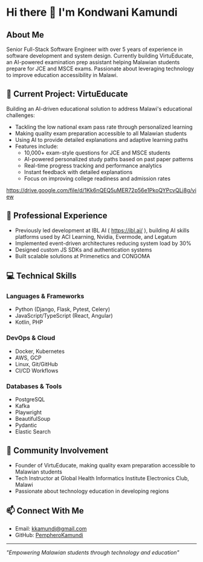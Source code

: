 # Hi there 👋 I'm Kondwani Kamundi

## About Me
Senior Full-Stack Software Engineer with over 5 years of experience in software development and system design. Currently building VirtuEducate, an AI-powered examination prep assistant helping Malawian students prepare for JCE and MSCE exams. Passionate about leveraging technology to improve education accessibility in Malawi.

## 🚀 Current Project: VirtuEducate
Building an AI-driven educational solution to address Malawi's educational challenges:
- Tackling the low national exam pass rate through personalized learning
- Making quality exam preparation accessible to all Malawian students
- Using AI to provide detailed explanations and adaptive learning paths
- Features include:
  - 10,000+ exam-style questions for JCE and MSCE students
  - AI-powered personalized study paths based on past paper patterns
  - Real-time progress tracking and performance analytics
  - Instant feedback with detailed explanations
  - Focus on improving college readiness and admission rates

https://drive.google.com/file/d/1Kk6nQEQ5uMER72p56e1PkoQYPcvQLj8g/view


## 🔭 Professional Experience
- Previously led development at IBL AI ( https://ibl.ai/ ), building AI skills platforms used by ACI Learning, Nvidia, Evermode, and Legatum
- Implemented event-driven architectures reducing system load by 30%
- Designed custom JS SDKs and authentication systems
- Built scalable solutions at Primenetics and CONGOMA

## 💻 Technical Skills
### Languages & Frameworks
- Python (Django, Flask, Pytest, Celery)
- JavaScript/TypeScript (React, Angular)
- Kotlin, PHP

### DevOps & Cloud
- Docker, Kubernetes
- AWS, GCP
- Linux, Git/GitHub
- CI/CD Workflows

### Databases & Tools
- PostgreSQL
- Kafka
- Playwright
- BeautifulSoup
- Pydantic
- Elastic Search

## 🤝 Community Involvement
- Founder of VirtuEducate, making quality exam preparation accessible to Malawian students
- Tech Instructor at Global Health Informatics Institute Electronics Club, Malawi
- Passionate about technology education in developing regions

## 📫 Connect With Me
- Email: kkamundi@gmail.com
- GitHub: [PempheroKamundi](https://github.com/PempheroKamundi)

---
*"Empowering Malawian students through technology and education"*
